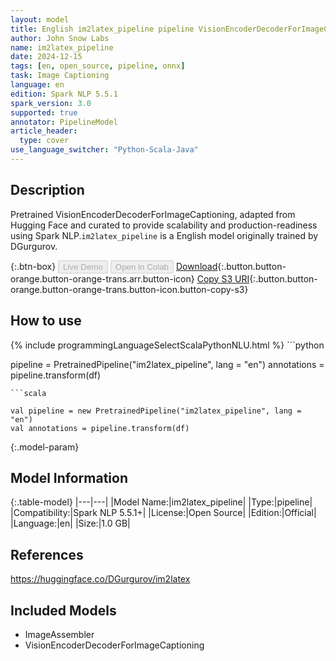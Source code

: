 ```yaml
---
layout: model
title: English im2latex_pipeline pipeline VisionEncoderDecoderForImageCaptioning from DGurgurov
author: John Snow Labs
name: im2latex_pipeline
date: 2024-12-15
tags: [en, open_source, pipeline, onnx]
task: Image Captioning
language: en
edition: Spark NLP 5.5.1
spark_version: 3.0
supported: true
annotator: PipelineModel
article_header:
  type: cover
use_language_switcher: "Python-Scala-Java"
---
```


## Description

Pretrained VisionEncoderDecoderForImageCaptioning, adapted from Hugging Face and curated to provide scalability and production-readiness using Spark NLP.`im2latex_pipeline` is a English model originally trained by DGurgurov.

{:.btn-box}
<button class="button button-orange" disabled>Live Demo</button>
<button class="button button-orange" disabled>Open in Colab</button>
[Download](https://s3.amazonaws.com/auxdata.johnsnowlabs.com/public/models/im2latex_pipeline_en_5.5.1_3.0_1734224448696.zip){:.button.button-orange.button-orange-trans.arr.button-icon}
[Copy S3 URI](s3://auxdata.johnsnowlabs.com/public/models/im2latex_pipeline_en_5.5.1_3.0_1734224448696.zip){:.button.button-orange.button-orange-trans.button-icon.button-copy-s3}

## How to use



<div class="tabs-box" markdown="1">
{% include programmingLanguageSelectScalaPythonNLU.html %}
```python

pipeline = PretrainedPipeline("im2latex_pipeline", lang = "en")
annotations =  pipeline.transform(df)   

```
```scala

val pipeline = new PretrainedPipeline("im2latex_pipeline", lang = "en")
val annotations = pipeline.transform(df)

```
</div>

{:.model-param}
## Model Information

{:.table-model}
|---|---|
|Model Name:|im2latex_pipeline|
|Type:|pipeline|
|Compatibility:|Spark NLP 5.5.1+|
|License:|Open Source|
|Edition:|Official|
|Language:|en|
|Size:|1.0 GB|

## References

https://huggingface.co/DGurgurov/im2latex

## Included Models

- ImageAssembler
- VisionEncoderDecoderForImageCaptioning
